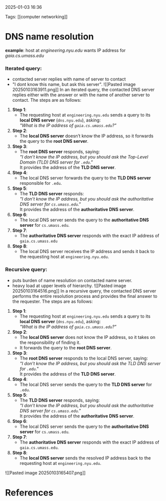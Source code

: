 2025-01-03 16:36


Tags: [[computer networking]]

# DNS name resolution
**example**: host at *engineering.nyu.edu* wants IP address for *gaia.cs.umass.edu*
### Iterated query:
- contacted server replies with name of server to contact
- "I dont know this name, but ask this server".
![[Pasted image 20250103163911.png]]
In an iterated query, the contacted DNS server replies either with the answer or with the name of another server to contact. The steps are as follows:

1. **Step 1**:
    - The requesting host at `engineering.nyu.edu` sends a query to its **local DNS server** (`dns.nyu.edu`), asking:  
        _"What is the IP address of `gaia.cs.umass.edu`?"_
2. **Step 2**:
    - The **local DNS server** doesn’t know the IP address, so it forwards the query to the **root DNS server**.
3. **Step 3**:
    - The **root DNS server** responds, saying:  
        _"I don’t know the IP address, but you should ask the Top-Level Domain (TLD) DNS server for `.edu`."_  
        It provides the address of the **TLD DNS server**.
4. **Step 4**:
    - The local DNS server forwards the query to the **TLD DNS server** responsible for `.edu`.
5. **Step 5**:
    - The **TLD DNS server** responds:  
        _"I don’t know the IP address, but you should ask the authoritative DNS server for `cs.umass.edu`."_  
        It provides the address of the **authoritative DNS server**.
6. **Step 6**:
    - The local DNS server sends the query to the **authoritative DNS server** for `cs.umass.edu`.
7. **Step 7**:
    - The **authoritative DNS server** responds with the exact IP address of `gaia.cs.umass.edu`
8. **Step 8**:
    - The local DNS server receives the IP address and sends it back to the requesting host at `engineering.nyu.edu`.

### Recursive query: 
- puts burden of name resolution on contacted name server.
- heavy load at upper levels of hierarchy.
![[Pasted image 20250103164516.png]]
In a recursive query, the contacted DNS server performs the entire resolution process and provides the final answer to the requester. The steps are as follows:

1. **Step 1**:
    - The requesting host at `engineering.nyu.edu` sends a query to its **local DNS server** (`dns.nyu.edu`), asking:  
        _"What is the IP address of `gaia.cs.umass.edu`?"_
2. **Step 2**:
    - The **local DNS server** does not know the IP address, so it takes on the responsibility of finding it.
    - It forwards the query to the **root DNS server**.
3. **Step 3**:
    - The **root DNS server** responds to the local DNS server, saying:  
        _"I don’t know the IP address, but you should ask the TLD DNS server for `.edu`."_  
        It provides the address of the **TLD DNS server**.
4. **Step 4**:
    - The local DNS server sends the query to the **TLD DNS server** for `.edu`.
5. **Step 5**:
    - The **TLD DNS server** responds, saying:  
        _"I don’t know the IP address, but you should ask the authoritative DNS server for `cs.umass.edu`."_  
        It provides the address of the **authoritative DNS server**.
6. **Step 6**:
    - The local DNS server sends the query to the **authoritative DNS server** for `cs.umass.edu`.
7. **Step 7**:
    - The **authoritative DNS server** responds with the exact IP address of `gaia.cs.umass.edu`.
8. **Step 8**:
    - The **local DNS server** sends the resolved IP address back to the requesting host at `engineering.nyu.edu`.

![[Pasted image 20250103165407.png]]


# References
